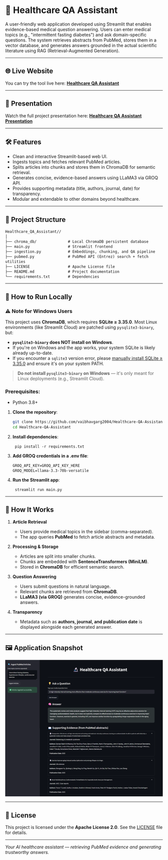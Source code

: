# 🔬 Healthcare QA Assistant

A user-friendly web application developed using Streamlit that enables evidence-based medical question answering. Users can enter medical topics (e.g., "intermittent fasting diabetes") and ask domain-specific questions. The system retrieves abstracts from PubMed, stores them in a vector database, and generates answers grounded in the actual scientific literature using RAG (Retrieval-Augmented Generation).

---

## 🌐 Live Website
You can try the tool live here: **[Healthcare QA Assistant](https://vaibhav-project-healthcare-app-assistant.streamlit.app/)**

---

## 🎥 Presentation
Watch the full project presentation here: **[Healthcare QA Assistant Presentation](https://vaibhav-project.my.canva.site/healthcare-qa-assistant-presentation)**

--- 

## 🛠 Features  
- Clean and interactive Streamlit-based web UI. 
- Ingests topics and fetches relevant PubMed articles.  
- Splits articles into chunks and stores them in ChromaDB for semantic retrieval.
- Generates concise, evidence-based answers using LLaMA3 via GROQ API.
- Provides supporting metadata (title, authors, journal, date) for transparency.  
- Modular and extendable to other domains beyond healthcare.  

---

## 📂 Project Structure

```
Healthcare_QA_Assistant//
│
├── chroma_db/              # Local ChromaDB persistent database
├── main.py                 # Streamlit frontend
├── ingestion.py            # Embeddings, chunking, and QA pipeline
├── pubmed.py               # PubMed API (Entrez) search + fetch utilities
├── LICENSE                 # Apache License file
├── README.md               # Project documentation
└── requirements.txt        # Dependencies
```

---

## 🚀 How to Run Locally 

### ⚠️ Note for Windows Users

This project uses **ChromaDB**, which requires **SQLite ≥ 3.35.0**. Most Linux environments (like Streamlit Cloud) are patched using `pysqlite3-binary`, but:

- **`pysqlite3-binary` does NOT install on Windows**.
- If you're on Windows and the app works, your system SQLite is likely already up-to-date.
- If you encounter a `sqlite3` version error, please [manually install SQLite ≥ 3.35.0](https://www.sqlite.org/download.html) and ensure it's on your system PATH.

> **Do not install `pysqlite3-binary` on Windows** — it's only meant for Linux deployments (e.g., Streamlit Cloud).

### Prerequisites:  
- Python 3.8+

1. **Clone the repository**:
   ```bash
   git clone https://github.com/vaibhavgarg2004/Healthcare-QA-Assistant.git
   cd Healthcare-QA-Assistant
   ```
2. **Install dependencies**:   
   ```commandline
    pip install -r requirements.txt
   ```
3. **Add GROQ credentials in a .env file**:
    ```text
    GROQ_API_KEY=GROQ_API_KEY_HERE
    GROQ_MODEL=llama-3.3-70b-versatile
   ```
5. **Run the Streamlit app**:   
   ```commandline
    streamlit run main.py
   ```

---

## 🧠 How It Works

1. **Article Retrieval**  
   - Users provide medical topics in the sidebar (comma-separated).  
   - The app queries **PubMed** to fetch article abstracts and metadata.  

2. **Processing & Storage**  
   - Articles are split into smaller chunks.  
   - Chunks are embedded with **SentenceTransformers (MiniLM)**.  
   - Stored in **ChromaDB** for efficient semantic search.  

3. **Question Answering**  
   - Users submit questions in natural language.  
   - Relevant chunks are retrieved from **ChromaDB**.  
   - **LLaMA3 (via GROQ)** generates concise, evidence-grounded answers.  

4. **Transparency**  
   - Metadata such as **authors, journal, and publication date** is displayed alongside each generated answer.

---
   
## 🖼️ Application Snapshot

![Application UI](healthcare_qa_ui.png)

---

## 📄 License
This project is licensed under the **Apache License 2.0**. See the [LICENSE](./LICENSE) file for details.

---

*Your AI healthcare assistant — retrieving PubMed evidence and generating trustworthy answers.*

